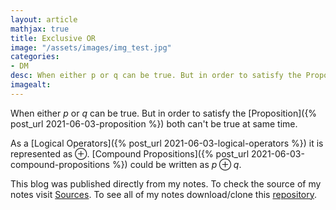 ```yaml
---
layout: article
mathjax: true
title: Exclusive OR
image: "/assets/images/img_test.jpg"
categories:
- DM
desc: When either p or q can be true. But in order to satisfy the Proposition both can't be true at same time. 
imagealt: 
---
```


When either *p* or *q* can be true. But in order to satisfy the [Proposition]({% post_url 2021-06-03-proposition %}) both can't be true at same time.

As a [Logical Operators]({% post_url 2021-06-03-logical-operators %}) it is represented as $\oplus$. [Compound Propositions]({% post_url 2021-06-03-compound-propositions %}) could be written as $p \oplus q$.


































































































































































































































































































































































This blog was published directly from my notes.
To check the source of my notes visit [Sources](sources.html).
To see all of my notes download/clone this [repository](https://github.com/bovem/CS).